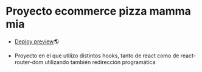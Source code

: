 # Proyecto ecommerce pizza mamma mia

- [Deploy preview](https://bejewelled-cobbler-0f610a.netlify.app/)🌎

- Proyecto en el que utilizo distintos hooks, tanto de react como de react-router-dom
utilizando también redirección programática
